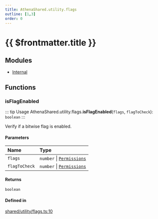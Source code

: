 ```yaml
---
title: AthenaShared.utility.flags
outline: [1,3]
order: 0
---
```


# {{ $frontmatter.title }}


## Modules

- [Internal](shared_utility_flags_Internal.md)

## Functions

### isFlagEnabled

::: tip Usage
AthenaShared.utility.flags.**isFlagEnabled**(`flags`, `flagToCheck`): `boolean`
:::

Verify if a bitwise flag is enabled.

#### Parameters

| Name | Type |
| :------ | :------ |
| `flags` | `number` \| [`Permissions`](shared_utility_flags_Internal.md#Permissions) |
| `flagToCheck` | `number` \| [`Permissions`](shared_utility_flags_Internal.md#Permissions) |

#### Returns

`boolean`

#### Defined in

[shared/utility/flags.ts:10](https://github.com/Stuyk/altv-athena/blob/10fa575/src/core/shared/utility/flags.ts#L10)
